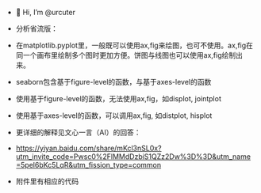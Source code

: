 - 👋 Hi, I’m @urcuter
- 分析省流版：
- 在matplotlib.pyplot里，一般既可以使用ax,fig来绘图，也可不使用。ax,fig在同一个画布里绘制多个图时更加方便。饼图与线图也可以使用ax,fig绘制出来。
- seaborn包含基于figure-level的函数，与基于axes-level的函数
- 使用基于figure-level的函数，无法使用ax,fig，如displot, jointplot
- 使用基于axes-level的函数，可以调用ax,fig, 如distplot, hisplot

- 更详细的解释见文心一言（AI）的回答：
- https://yiyan.baidu.com/share/mKcl3nSL0x?utm_invite_code=Pwsc0%2FlMMdDzbiS1QZz2Dw%3D%3D&utm_name=5pel6bKc5LqR&utm_fission_type=common 
- 附件里有相应的代码


<!---
urcuter/urcuter is a ✨ special ✨ repository because its `README.md` (this file) appears on your GitHub profile.
You can click the Preview link to take a look at your changes.
--->
